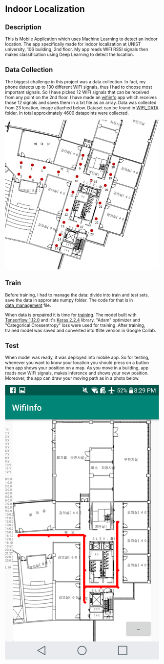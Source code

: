 # Indoor Localization

## Description
This is Mobile Application which uses Machine Learning to detect an indoor location.
The app specifically made for indoor localization at UNIST university, 106 building, 2nd floor.
My app reads WIFI RSSI signals then makes classification using Deep Learning to detect the location.

## Data Collection
The biggest challenge in this project was a data collection. 
In fact, my phone detects up to 130 different WIFI signals, thus I had to choose most important signals.
So I have picked 12 WIFI signals that can be received from any point on the 2nd floor.
I have made an [wifiinfo](https://github.com/kanybekasanbekov/indoor_localization/tree/master/wifiinfo) app which receives those 12 signals and saves them in a txt file as an array.
Data was collected from 23 location, image attached below.
Dataset can be found in [WIFI_DATA](https://github.com/kanybekasanbekov/indoor_localization/tree/master/WIFI_DATA) folder.
In total approximately 4600 datapoints were collected.

<p align="center">
    <img src="./assets/image1.jpg" width="600"/>
</p>

## Train
Before training, I had to manage the data: divide into train and test sets, save the data in approriate numpy folder.
The code for that is in [data_management](https://github.com/kanybekasanbekov/indoor_localization/blob/master/data_management.py) file.

When data is prepaired it is time for [training](https://github.com/kanybekasanbekov/indoor_localization/blob/master/localization_NN.py).
The model built with [Tensorflow 1.12.0](https://www.tensorflow.org/) and it's [Keras 2.2.4](https://keras.io/) library.
"Adam" optimizer and "Categorical Crossentropy" loss were used for training.
After training, trained model was saved and converted into tflite version in Google Collab.

## Test 
When model was ready, it was deployed into mobile app.
So for testing, whenever you want to know your location you should press on a button then app shows your position on a map.
As you move in a building, app reads new WIFI signals, makes inference and shows your new position.
Moreover, the app can draw your moving path as in a photo below.

<p align="center">
    <img src="./assets/image2.png" width="600"/>
</p>